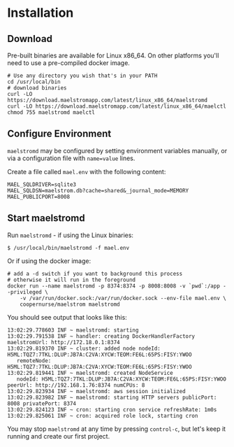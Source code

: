 # Installation

## Download

Pre-built binaries are available for Linux x86_64. On other platforms you'll need to use a pre-compiled docker image.

```
# Use any directory you wish that's in your PATH
cd /usr/local/bin
# download binaries
curl -LO https://download.maelstromapp.com/latest/linux_x86_64/maelstromd
curl -LO https://download.maelstromapp.com/latest/linux_x86_64/maelctl
chmod 755 maelstromd maelctl
```

## Configure Environment

`maelstromd` may be configured by setting environment variables manually, or via a configuration file with `name=value`
lines.

Create a file called `mael.env` with the following content:

```
MAEL_SQLDRIVER=sqlite3
MAEL_SQLDSN=maelstrom.db?cache=shared&_journal_mode=MEMORY
MAEL_PUBLICPORT=8008
```

## Start maelstromd

Run `maelstromd` - if using the Linux binaries:

```
$ /usr/local/bin/maelstromd -f mael.env
```

Or if using the docker image:

```
# add a -d switch if you want to background this process
# otherwise it will run in the foreground
docker run --name maelstromd -p 8374:8374 -p 8008:8008 -v `pwd`:/app --privileged \
    -v /var/run/docker.sock:/var/run/docker.sock --env-file mael.env \
    coopernurse/maelstrom maelstromd
```

You should see output that looks like this:
```
13:02:29.778603 INF ~ maelstromd: starting
13:02:29.791538 INF ~ handler: creating DockerHandlerFactory maelstromUrl: http://172.18.0.1:8374
13:02:29.819370 INF ~ cluster: added node nodeId: H5ML:TQZ7:7TKL:DLUP:JB7A:C2VA:XYCW:TEOM:FE6L:65PS:FISY:YWOO
   remoteNode: H5ML:TQZ7:7TKL:DLUP:JB7A:C2VA:XYCW:TEOM:FE6L:65PS:FISY:YWOO
13:02:29.819441 INF ~ maelstromd: created NodeService
   nodeId: H5ML:TQZ7:7TKL:DLUP:JB7A:C2VA:XYCW:TEOM:FE6L:65PS:FISY:YWOO peerUrl: http://192.168.1.76:8374 numCPUs: 8
13:02:29.823934 INF ~ maelstromd: aws session initialized
13:02:29.823982 INF ~ maelstromd: starting HTTP servers publicPort: 8008 privatePort: 8374
13:02:29.824123 INF ~ cron: starting cron service refreshRate: 1m0s
13:02:29.825061 INF ~ cron: acquired role lock, starting cron
```

You may stop `maelstromd` at any time by pressing `control-c`, but let's keep it running and create our first project.


